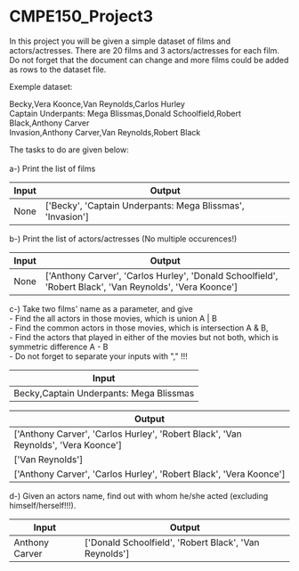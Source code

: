 # CMPE150_Project3

In this project you will be given a simple dataset of films and actors/actresses. There are 20 films and 3 actors/actresses for each film. Do not forget that the document can change and more films could be added as rows to the dataset file.</br>

Exemple dataset:</br>

Becky,Vera Koonce,Van Reynolds,Carlos Hurley</br>
Captain Underpants: Mega Blissmas,Donald Schoolfield,Robert Black,Anthony Carver</br>
Invasion,Anthony Carver,Van Reynolds,Robert Black</br>

The tasks to do are given below:</br>
</br>
a-) Print the list of films</br>

| Input  | Output          |
| ------ | --------------- |
| None | ['Becky', 'Captain Underpants: Mega Blissmas', 'Invasion']|</br>

b-) Print the list of actors/actresses (No multiple occurences!)</br>


| Input  | Output          |
| ------ | --------------- |
| None | ['Anthony Carver', 'Carlos Hurley', 'Donald Schoolfield', 'Robert Black', 'Van Reynolds', 'Vera Koonce'] |</br>

c-) Take two films' name as a parameter, and give</br>
    - Find the all actors in those movies, which is union A | B</br>
    - Find the common actors in those movies, which is intersection A & B,</br>
    - Find the actors that played in either of the movies but not both, which is symmetric difference A - B</br>
    - Do not forget to separate your inputs with "," !!!
    
| Input  |
| ------ | 
| Becky,Captain Underpants: Mega Blissmas | 

| Output          |
| --------------- |
|['Anthony Carver', 'Carlos Hurley', 'Robert Black', 'Van Reynolds', 'Vera Koonce']|
|['Van Reynolds']|
|['Anthony Carver', 'Carlos Hurley', 'Robert Black', 'Vera Koonce']|</br>

d-) Given an actors name, find out with whom he/she acted (excluding himself/herself!!!).</br>

| Input  | Output          |
| ------ | --------------- |
| Anthony Carver | ['Donald Schoolfield', 'Robert Black', 'Van Reynolds'] |
